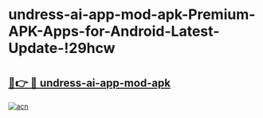 # undress-ai-app-mod-apk-Premium-APK-Apps-for-Android-Latest-Update-!29hcw

# <h2><a href="https://dg87v4.esa.edu.pl?title=undress-ai-app-mod-apk&ref=29hcw">🔗👉 🔴 undress-ai-app-mod-apk</a></h2>

[![acn](https://github.com/user-attachments/assets/0f9c940e-d8b0-45ae-aac7-cd30a18b3e1c)](https://dg87v4.esa.edu.pl?title=undress-ai-app-mod-apk&ref=29hcw)

